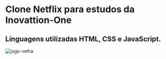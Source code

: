 # Clone Netflix para estudos da Inovattion-One

## Linguagens utilizadas HTML, CSS e JavaScript.

![jogo-velha](jogo-velha.png 'jogo-velha')
